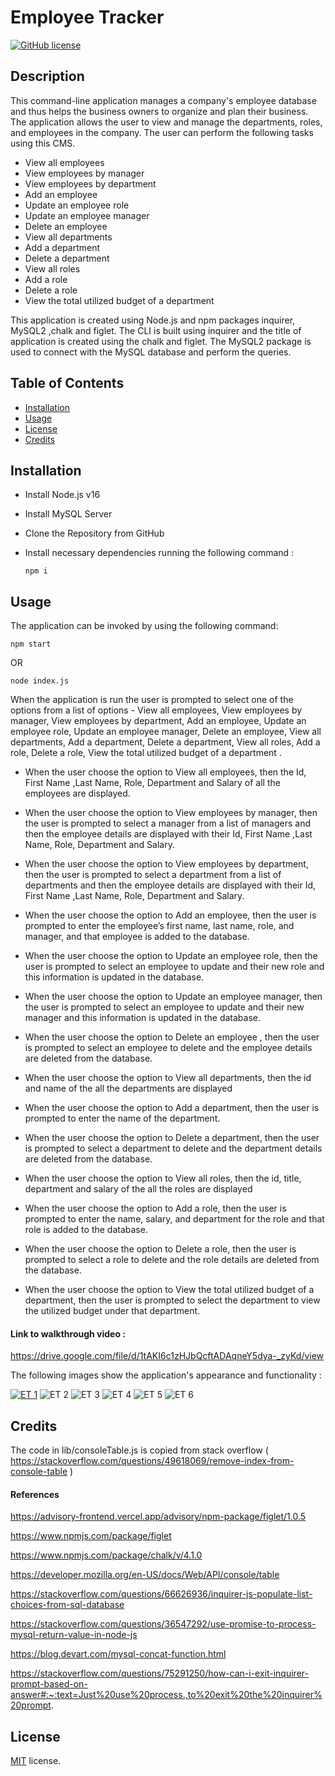 # Employee Tracker

[![GitHub license](https://img.shields.io/badge/License-MIT-yellow.svg)](https://opensource.org/licenses/MIT)

## Description

This command-line application manages a company's employee database and thus helps the business owners to organize and plan their business. The application allows the user to view and manage the departments, roles, and employees in the company. The user can perform the following tasks using this CMS. 

- View all employees
- View employees by manager
- View employees by department
- Add an employee
- Update an employee role
- Update an employee manager
- Delete an employee
- View all departments
- Add a department
- Delete a department
- View all roles
- Add a role
- Delete a role
- View the total utilized budget of a department

This application is created using Node.js and npm packages inquirer, MySQL2 ,chalk and figlet. The CLI is built using inquirer and the title of application is created using the chalk and figlet. The MySQL2 package is used to connect with the MySQL database and perform the queries.

## Table of Contents

  * [Installation](#installation)
  * [Usage](#usage)
  * [License](#license)
  * [Credits](#credits)
  
## Installation

- Install Node.js v16 
- Install MySQL Server
- Clone the Repository from GitHub
- Install  necessary dependencies running the following command :

  ```
  npm i 
  ```

## Usage

The application can be invoked by using the following command:

  ```
  npm start 
  ```

OR

  ```
  node index.js 
  ```

When the application is run the user is prompted to select one of the options from a list of options - View all employees, View employees by manager, View employees by department, Add an employee, Update an employee role, Update an employee manager, Delete an employee, View all departments, Add a department, Delete a department, View all roles, Add a role, Delete a role, View the total utilized budget of a department .

-  When the user choose the option to View all employees, then the Id, First Name ,Last Name, Role, Department and Salary of all the employees are displayed.

-  When the user choose the option to View employees by manager, then the user is prompted to  select a manager from a list of managers and then the employee details are displayed  with their Id, First Name ,Last Name, Role, Department and Salary.

-  When the user choose the option to View employees by department, then the user is prompted to  select a department from a list of departments and then the employee details are displayed  with their Id, First Name ,Last Name, Role, Department and Salary.

- When the user choose the option to Add an employee, then the user is prompted to enter the employee’s first name, last name, role, and manager, and that employee is added to the database.

-  When the user choose the option to Update an employee role, then the user is prompted to select an employee to update and their new role and this information is updated in the database.

-  When the user choose the option to Update an employee manager, then the user is prompted to select an employee to update and their new manager and this information is updated in the database.

-  When the user choose the option to Delete an employee , then the user is prompted to select an employee to delete and the employee details are deleted from the database.

-  When the user choose the option to View all departments, then the id and name of the all the departments are displayed

-  When the user choose the option to Add a department, then the user is prompted to enter the name of the department.

-  When the user choose the option to Delete a department, then the user is prompted to select a department to delete and the department details are deleted from the database.

-  When the user choose the option to View all roles, then the id, title, department and salary of the all the roles are displayed

-  When the user choose the option to Add a role, then the user is prompted  to enter the name, salary, and department for the role and that role is added to the database.

-  When the user choose the option to Delete a role, then the user is prompted to select a role to delete and the role details are deleted from the database.

-  When the user choose the option to View the total utilized budget of a department, then the user is prompted to select the department to view the utilized budget under that department.

#### Link to walkthrough video :

https://drive.google.com/file/d/1tAKI6c1zHJbQcftADAqneY5dya-_zyKd/view


The following images show the application's appearance and functionality :

[![ET 1](./assets/images/employee-tracker.gif)](https://drive.google.com/file/d/1tAKI6c1zHJbQcftADAqneY5dya-_zyKd/view)
![ET 2](./assets/images/employeeTracker1.png)
![ET 3](./assets/images/employeeTracker2.png)
![ET 4](./assets/images/employeeTracker3.png)
![ET 5](./assets/images/employeeTracker4.png)
![ET 6](./assets/images/employeeTracker5.png)

## Credits

The code in lib/consoleTable.js is copied from stack overflow ( https://stackoverflow.com/questions/49618069/remove-index-from-console-table )

#### References

https://advisory-frontend.vercel.app/advisory/npm-package/figlet/1.0.5

https://www.npmjs.com/package/figlet

https://www.npmjs.com/package/chalk/v/4.1.0

https://developer.mozilla.org/en-US/docs/Web/API/console/table

https://stackoverflow.com/questions/66626936/inquirer-js-populate-list-choices-from-sql-database

https://stackoverflow.com/questions/36547292/use-promise-to-process-mysql-return-value-in-node-js

https://blog.devart.com/mysql-concat-function.html

https://stackoverflow.com/questions/75291250/how-can-i-exit-inquirer-prompt-based-on-answer#:~:text=Just%20use%20process.,to%20exit%20the%20inquirer%20prompt.

## License

[MIT](https://opensource.org/licenses/MIT) license.


